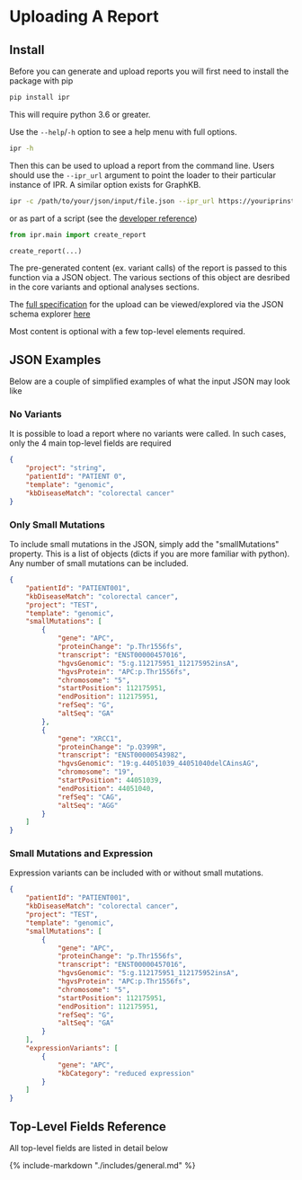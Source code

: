 # Uploading A Report

## Install

Before you can generate and upload reports you will first need to install the package with pip

```bash
pip install ipr
```

This will require python 3.6 or greater.

Use the `--help`/`-h` option to see a help menu with full options.

```bash
ipr -h
```

Then this can be used to upload a report from the command line. Users should use the `--ipr_url` argument to point the loader to their particular instance of IPR. A similar option exists for GraphKB.

```bash
ipr -c /path/to/your/json/input/file.json --ipr_url https://youriprinstance-api.com/api
```

or as part of a script (see the [developer reference](../../developer_reference/ipr/main/#create_report))

```python
from ipr.main import create_report

create_report(...)
```

The pre-generated content (ex. variant calls) of the report is passed to this function via a JSON object. The various sections of this object are desribed in the core variants and optional analyses sections.

The [full specification](https://raw.githubusercontent.com/bcgsc/pori_ipr_python/master/ipr/content.spec.json) for the upload can be viewed/explored via the JSON schema explorer [here](https://json-schema.app/view?url=https://raw.githubusercontent.com/bcgsc/pori_ipr_python/master/ipr/content.spec.json)

Most content is optional with a few top-level elements required.

## JSON Examples

Below are a couple of simplified examples of what the input JSON may look like

### No Variants

It is possible to load a report where no variants were called. In such cases, only the 4 main
top-level fields are required

```json
{
    "project": "string",
    "patientId": "PATIENT 0",
    "template": "genomic",
    "kbDiseaseMatch": "colorectal cancer"
}
```

### Only Small Mutations

To include small mutations in the JSON, simply add the "smallMutations" property. This is a list of objects (dicts if you are more familiar with python). Any number of small mutations can be included.

```json
{
    "patientId": "PATIENT001",
    "kbDiseaseMatch": "colorectal cancer",
    "project": "TEST",
    "template": "genomic",
    "smallMutations": [
        {
            "gene": "APC",
            "proteinChange": "p.Thr1556fs",
            "transcript": "ENST00000457016",
            "hgvsGenomic": "5:g.112175951_112175952insA",
            "hgvsProtein": "APC:p.Thr1556fs",
            "chromosome": "5",
            "startPosition": 112175951,
            "endPosition": 112175951,
            "refSeq": "G",
            "altSeq": "GA"
        },
        {
            "gene": "XRCC1",
            "proteinChange": "p.Q399R",
            "transcript": "ENST00000543982",
            "hgvsGenomic": "19:g.44051039_44051040delCAinsAG",
            "chromosome": "19",
            "startPosition": 44051039,
            "endPosition": 44051040,
            "refSeq": "CAG",
            "altSeq": "AGG"
        }
    ]
}
```

### Small Mutations and Expression

Expression variants can be included with or without small mutations.

```json
{
    "patientId": "PATIENT001",
    "kbDiseaseMatch": "colorectal cancer",
    "project": "TEST",
    "template": "genomic",
    "smallMutations": [
        {
            "gene": "APC",
            "proteinChange": "p.Thr1556fs",
            "transcript": "ENST00000457016",
            "hgvsGenomic": "5:g.112175951_112175952insA",
            "hgvsProtein": "APC:p.Thr1556fs",
            "chromosome": "5",
            "startPosition": 112175951,
            "endPosition": 112175951,
            "refSeq": "G",
            "altSeq": "GA"
        }
    ],
    "expressionVariants": [
        {
            "gene": "APC",
            "kbCategory": "reduced expression"
        }
    ]
}
```

## Top-Level Fields Reference

All top-level fields are listed in detail below

{%
   include-markdown "./includes/general.md"
%}

